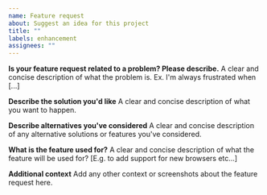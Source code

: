 ```yaml
---
name: Feature request
about: Suggest an idea for this project
title: ""
labels: enhancement
assignees: ""
---
```


**Is your feature request related to a problem? Please describe.**
A clear and concise description of what the problem is. Ex. I'm always frustrated when [...]

**Describe the solution you'd like**
A clear and concise description of what you want to happen.

**Describe alternatives you've considered**
A clear and concise description of any alternative solutions or features you've considered.

**What is the feature used for?**
A clear and concise description of what the feature will be used for? [E.g. to add support for new browsers etc...]

**Additional context**
Add any other context or screenshots about the feature request here.
